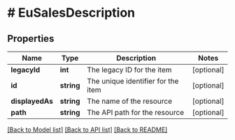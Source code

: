 # # EuSalesDescription

## Properties

Name | Type | Description | Notes
------------ | ------------- | ------------- | -------------
**legacyId** | **int** | The legacy ID for the item | [optional]
**id** | **string** | The unique identifier for the item | [optional]
**displayedAs** | **string** | The name of the resource | [optional]
**path** | **string** | The API path for the resource | [optional]

[[Back to Model list]](../../README.md#models) [[Back to API list]](../../README.md#endpoints) [[Back to README]](../../README.md)
